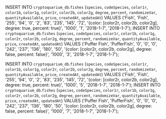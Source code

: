 
INSERT INTO `cryptoquarium_db`.`fishes` (`species`, `codeSpecies`, `color1r`, `color1b`, `color1g`, `color2r`, `color2b`, `color2g`, `degree`, `percent`, `randomizeVar`, `quantityAvailable`, `price`, `createdAt`, `updatedAt`) VALUES ('Fish', 'Fish', '255', '94', '0', '2', '83', '235', '145', '72', '{color: [color2r, color2b, color2g], degree: true, percent: true}', '1000', '1', '2018-1-7', '2018-1-7');
INSERT INTO `cryptoquarium_db`.`fishes` (`species`, `codeSpecies`, `color1r`, `color1b`, `color1g`, `color2r`, `color2b`, `color2g`, `degree`, `percent`, `randomizeVar`, `quantityAvailable`, `price`, `createdAt`, `updatedAt`) VALUES ('Puffer Fish', 'PufferFish', '0', '0', '0', '242', '237', '136', '180', '50', '{color: [color2r, color2b, color2g], degree: false, percent: false}', '1000', '3', '2018-1-7', '2018-1-7');

INSERT INTO `cryptoquarium_db`.`fishes` (`species`, `codeSpecies`, `color1r`, `color1b`, `color1g`, `color2r`, `color2b`, `color2g`, `degree`, `percent`, `randomizeVar`, `quantityAvailable`, `price`, `createdAt`, `updatedAt`) VALUES ('Fish', 'Fish', '255', '94', '0', '2', '83', '235', '145', '72', '{color: [color2r, color2b, color2g], degree: true, percent: true}', '1000', '5', '2018-1-7', '2018-1-7');
INSERT INTO `cryptoquarium_db`.`fishes` (`species`, `codeSpecies`, `color1r`, `color1b`, `color1g`, `color2r`, `color2b`, `color2g`, `degree`, `percent`, `randomizeVar`, `quantityAvailable`, `price`, `createdAt`, `updatedAt`) VALUES ('Puffer Fish', 'PufferFish', '0', '0', '0', '242', '237', '136', '180', '50', '{color: [color2r, color2b, color2g], degree: false, percent: false}', '1000', '7', '2018-1-7', '2018-1-7');